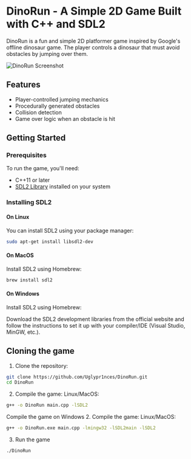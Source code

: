 # DinoRun - A Simple 2D Game Built with C++ and SDL2

DinoRun is a fun and simple 2D platformer game inspired by Google's offline dinosaur game. The player controls a dinosaur that must avoid obstacles by jumping over them.

![DinoRun Screenshot](screenshot.png)

## Features
- Player-controlled jumping mechanics
- Procedurally generated obstacles
- Collision detection
- Game over logic when an obstacle is hit

## Getting Started

### Prerequisites
To run the game, you'll need:
- C++11 or later
- [SDL2 Library](https://www.libsdl.org/download-2.0.php) installed on your system

### Installing SDL2

#### On Linux
You can install SDL2 using your package manager:
```bash
sudo apt-get install libsdl2-dev
```

#### On MacOS
Install SDL2 using Homebrew:
```bash
brew install sdl2
```

#### On Windows
Install SDL2 using Homebrew:

Download the SDL2 development libraries from the official website and follow the instructions to set it up with your compiler/IDE (Visual Studio, MinGW, etc.).

## Cloning the game
 1. Clone the repository:

```bash
git clone https://github.com/Uglypr1nces/DinoRun.git
cd DinoRun
```

2. Compile the game: Linux/MacOS:
```bash
g++ -o DinoRun main.cpp -lSDL2
```

Compile the game on Windows
2. Compile the game: Linux/MacOS:
```bash
g++ -o DinoRun.exe main.cpp -lmingw32 -lSDL2main -lSDL2
```

3. Run the game

```bash
./DinoRun
```
